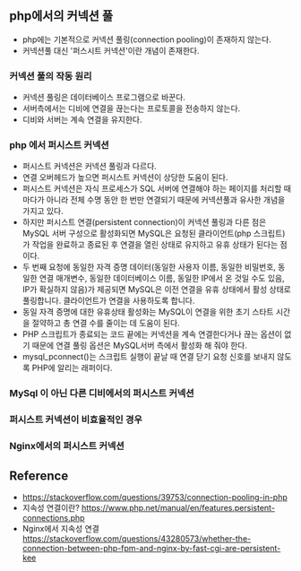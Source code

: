 ## php에서의 커넥션 풀
- php에는 기본적으로 커넥션 풀링(connection pooling)이 존재하지 않는다.
- 커넥션풀 대신 '퍼스시트 커넥션'이란 개념이 존재한다.

### 커넥션 풀의 작동 원리
- 커넥션 풀링은 데이터베이스 프로그램으로 바꾼다.
- 서버측에서는 디비에 연결을 끊는다는 프로토콜을 전송하지 않는다.
- 디비와 서버는 계속 연결을 유지한다.

### php 에서 퍼시스트 커넥션
- 퍼시스트 커넥션은 커넥션 풀링과 다르다.
- 연결 오버헤드가 높으면 퍼시스트 커넥션이 상당한 도움이 된다.
- 퍼시스트 커넥션은 자식 프로세스가 SQL 서버에 연결해야 하는 페이지를 처리할 때마다가 아니라 전체 수명 동안 한 번만 연결되기 때문에 커넥션풀과 유사한 개념을 가지고 있다.
- 하지만 퍼시스트 연결(persistent connection)이 커넥션 풀링과 다른 점은 MySQL 서버 구성으로 활성화되면 MySQL은 요청된 클라이언트(php 스크립트)가 작업을 완료하고 종료된 후 연결을 열린 상태로 유지하고 유휴 상태가 된다는 점이다.
- 두 번째 요청에 동일한 자격 증명 데이터(동일한 사용자 이름, 동일한 비밀번호, 동일한 연결 매개변수, 동일한 데이터베이스 이름, 동일한 IP에서 온 것일 수도 있음, IP가 확실하지 않음)가 제공되면 MySQL은 이전 연결을 유휴 상태에서 활성 상태로 풀링합니다. 클라이언트가 연결을 사용하도록 합니다.
- 동일 자격 증명에 대한 유휴상태 활성화는 MySQL이 연결을 위한 초기 스타트 시간을 절약하고 총 연결 수를 줄이는 데 도움이 된다.
- PHP 스크립트가 종료되는 코드 끝에는 커넥션을 계속 연결한다거나 끊는 옵션이 없기 때문에 연결 풀링 옵션은 MySQL서버 측에서 활성화 해 줘야 한다.
- mysql_pconnect()는 스크립트 실행이 끝날 때 연결 닫기 요청 신호를 보내지 않도록 PHP에 알리는 래퍼이다.

### MySql 이 아닌 다른 디비에서의 퍼시스트 커넥션

### 퍼시스트 커넥션이 비효율적인 경우

### Nginx에서의 퍼시스트 커넥션

## Reference
- https://stackoverflow.com/questions/39753/connection-pooling-in-php
- 지속성 연결이란? https://www.php.net/manual/en/features.persistent-connections.php
- Nginx에서 지속성 연결 https://stackoverflow.com/questions/43280573/whether-the-connection-between-php-fpm-and-nginx-by-fast-cgi-are-persistent-kee
